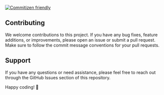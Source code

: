 
[![Commitizen friendly](https://img.shields.io/badge/commitizen-friendly-brightgreen.svg)](http://commitizen.github.io/cz-cli/)

## Contributing

We welcome contributions to this project. If you have any bug fixes, feature additions, or improvements, please open an issue or submit a pull request. Make sure to follow the commit message conventions for your pull requests.


## Support

If you have any questions or need assistance, please feel free to reach out through the GitHub Issues section of this repository.

Happy coding! 🚀